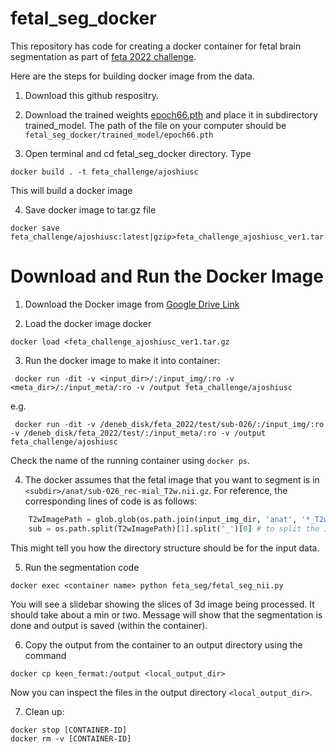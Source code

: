 # fetal_seg_docker
This repository has code for creating a docker container for fetal brain segmentation as part of [feta 2022 challenge](https://feta.grand-challenge.org/).

Here are the steps for building docker image from the data.

1. Download this github respositry.

2. Download the trained weights [epoch66.pth](https://drive.google.com/drive/folders/1wSEx3jYgqnjiOcKkA0E9Xt44Z8IO9Nah?usp=sharing) and place it in subdirectory trained_model. The path of the file on your computer should be 
`fetal_seg_docker/trained_model/epoch66.pth`

3. Open terminal and cd fetal_seg_docker directory. Type
```docker
docker build . -t feta_challenge/ajoshiusc
```
This will build a docker image

4. Save docker image to tar.gz file
```docker
docker save feta_challenge/ajoshiusc:latest|gzip>feta_challenge_ajoshiusc_ver1.tar.gz
```

# Download and Run the Docker Image
1. Download the Docker image from [Google Drive Link](https://drive.google.com/drive/folders/1P8NWtSxVJIZGzXwM-7kzcuqpH1ID5cVg?usp=sharing) 

2. Load the docker image docker 
```docker
docker load <feta_challenge_ajoshiusc_ver1.tar.gz
```

3. Run the docker image to make it into container:
```docker
 docker run -dit -v <input_dir>/:/input_img/:ro -v <meta_dir>/:/input_meta/:ro -v /output feta_challenge/ajoshiusc
```
e.g.
```docker
 docker run -dit -v /deneb_disk/feta_2022/test/sub-026/:/input_img/:ro -v /deneb_disk/feta_2022/test/:/input_meta/:ro -v /output feta_challenge/ajoshiusc
```
Check the name of the running container using `docker ps`.

4. The docker assumes that the fetal image that you want to segment is in 
`<subdir>/anat/sub-026_rec-mial_T2w.nii.gz`.
For reference, the corresponding lines of code is as follows:
```python
    T2wImagePath = glob.glob(os.path.join(input_img_dir, 'anat', '*_T2w.nii.gz'))[0]
    sub = os.path.split(T2wImagePath)[1].split('_')[0] # to split the input directory and to obtain the suject name
```
This might tell you how the directory structure should be for the input data.
 

5. Run the segmentation code
```docker
docker exec <container name> python feta_seg/fetal_seg_nii.py
```
You will see a slidebar showing the slices of 3d image being processed. It should take about a min or two. Message will show that the segmentation is done and output is saved (within the container).

6. Copy the output from the container to an output directory using the command
```docker 
docker cp keen_fermat:/output <local_output_dir>
``` 

Now you can inspect the files in the output directory `<local_output_dir>`.

7. Clean up:
```docker
docker stop [CONTAINER-ID]
docker rm -v [CONTAINER-ID]
```
